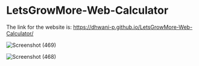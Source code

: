 # LetsGrowMore-Web-Calculator
The link for the website is: https://dhwani-p.github.io/LetsGrowMore-Web-Calculator/


![Screenshot (469)](https://user-images.githubusercontent.com/113922021/198870361-1e560d25-525f-49eb-841e-1d45e057d3a9.png)



![Screenshot (468)](https://user-images.githubusercontent.com/113922021/198870405-b82d07e3-f91b-47d5-970a-6c593f884ec0.png)
